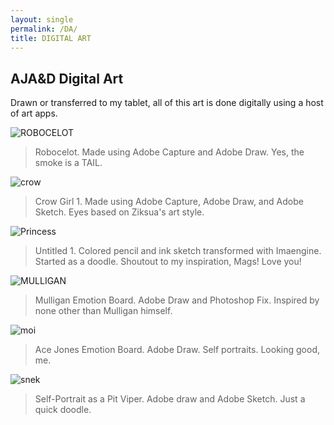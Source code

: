 ```yaml
---
layout: single
permalink: /DA/
title: DIGITAL ART
---
```

## AJA&D Digital Art
Drawn or transferred to my tablet, all of this art is done digitally using a host of art apps.

![ROBOCELOT](/great_gatsbys/0E93E6E7-BCC4-4C4E-8951-3F699D8B32F6.jpeg)
> Robocelot. Made using Adobe Capture and Adobe Draw. Yes, the smoke is a TAIL.

![crow](/great_gatsbys/1A894163-FF09-4730-A596-E0CAF54BE56F.png)
> Crow Girl 1. Made using Adobe Capture, Adobe Draw, and Adobe Sketch. Eyes based on Ziksua's art style.


![Princess](/great_gatsbys/6EDF4D46-D8BD-4096-B367-5688D5EEDB81.jpeg)
> Untitled 1. Colored pencil and ink sketch transformed with Imaengine. Started as a doodle. Shoutout to my inspiration, Mags! Love you!


![MULLIGAN](/great_gatsbys/7409614D-00EF-410D-8B2B-6F6A5840D9C9.jpeg)
> Mulligan Emotion Board. Adobe Draw and Photoshop Fix. Inspired by none other than Mulligan himself.


![moi](/great_gatsbys/1C33229A-C2E1-4B55-B950-4BD6E1EA60DF.png)
> Ace Jones Emotion Board. Adobe Draw. Self portraits. Looking good, me.


![snek](/great_gatsbys/7B388108-B8F4-4156-9917-7C75673DD50C.png)
> Self-Portrait as a Pit Viper. Adobe draw and Adobe Sketch. Just a quick doodle.
